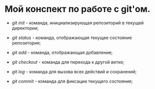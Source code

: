 # Мой конспект по работе с git'ом.

* *git init* - команда, инициализирующая репозиторий в текущей директории;

* *git status* - команда, отображающая текущее состояние репозитория;

* *git add* - команда, отображающая добавление;

* *git checkout* - команда для перехода к другой ветке;

* *git log* - команда для вызова всех действий и сохранений;

* *git commit* - команда для фиксации текущего состояния;

